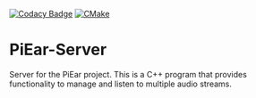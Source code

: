 [![Codacy Badge](https://api.codacy.com/project/badge/Grade/a383a3eaaabf4c2c985168364a384eb1)](https://app.codacy.com/gh/AlexOConnorHub/PiEar-Server?utm_source=github.com&utm_medium=referral&utm_content=AlexOConnorHub/PiEar-Server&utm_campaign=Badge_Grade_Settings)
[![CMake](https://github.com/AlexOConnorHub/PiEar-Server/actions/workflows/cmake.yml/badge.svg?branch=master)](https://github.com/AlexOConnorHub/PiEar-Server/actions/workflows/cmake.yml)

# PiEar-Server
Server for the PiEar project. This is a C++ program that provides functionality to manage and listen to multiple audio streams.
